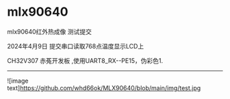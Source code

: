 # mlx90640
mlx90640红外热成像
测试提交

2024年4月9日 提交串口读取768点温度显示LCD上

CH32V307 赤菟开发板 ,使用UART8_RX--PE15，伪彩色1.
*********************************************
![image text]https://github.com/whd66ok/MLX90640/blob/main/img/test.jpg
